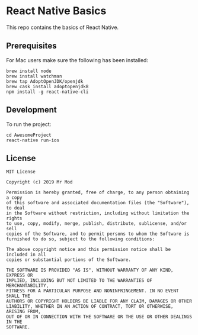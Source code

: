 # React Native Basics
This repo contains the basics of React Native.

## Prerequisites
For Mac users make sure the following has been installed:

    brew install node
    brew install watchman
    brew tap AdoptOpenJDK/openjdk
    brew cask install adoptopenjdk8
    npm install -g react-native-cli
    
## Development
To run the project:

    cd AwesomeProject
    react-native run-ios

## License
```
MIT License

Copyright (c) 2019 Mr Mod

Permission is hereby granted, free of charge, to any person obtaining a copy
of this software and associated documentation files (the "Software"), to deal
in the Software without restriction, including without limitation the rights
to use, copy, modify, merge, publish, distribute, sublicense, and/or sell
copies of the Software, and to permit persons to whom the Software is
furnished to do so, subject to the following conditions:

The above copyright notice and this permission notice shall be included in all
copies or substantial portions of the Software.

THE SOFTWARE IS PROVIDED "AS IS", WITHOUT WARRANTY OF ANY KIND, EXPRESS OR
IMPLIED, INCLUDING BUT NOT LIMITED TO THE WARRANTIES OF MERCHANTABILITY,
FITNESS FOR A PARTICULAR PURPOSE AND NONINFRINGEMENT. IN NO EVENT SHALL THE
AUTHORS OR COPYRIGHT HOLDERS BE LIABLE FOR ANY CLAIM, DAMAGES OR OTHER
LIABILITY, WHETHER IN AN ACTION OF CONTRACT, TORT OR OTHERWISE, ARISING FROM,
OUT OF OR IN CONNECTION WITH THE SOFTWARE OR THE USE OR OTHER DEALINGS IN THE
SOFTWARE.
```
